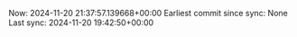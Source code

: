 Now: 2024-11-20 21:37:57.139668+00:00 Earliest commit since sync: None Last sync: 2024-11-20 19:42:50+00:00
